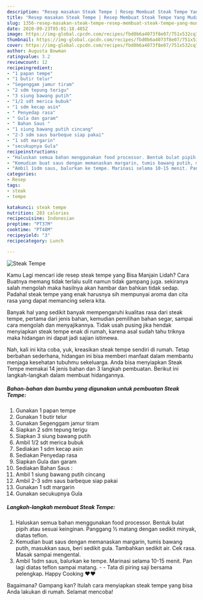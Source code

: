 ```yaml
---
description: "Resep masakan Steak Tempe | Resep Membuat Steak Tempe Yang Mudah Dan Praktis"
title: "Resep masakan Steak Tempe | Resep Membuat Steak Tempe Yang Mudah Dan Praktis"
slug: 1356-resep-masakan-steak-tempe-resep-membuat-steak-tempe-yang-mudah-dan-praktis
date: 2020-09-23T05:01:18.485Z
image: https://img-global.cpcdn.com/recipes/fbd0b6a4073f8e07/751x532cq70/steak-tempe-foto-resep-utama.jpg
thumbnail: https://img-global.cpcdn.com/recipes/fbd0b6a4073f8e07/751x532cq70/steak-tempe-foto-resep-utama.jpg
cover: https://img-global.cpcdn.com/recipes/fbd0b6a4073f8e07/751x532cq70/steak-tempe-foto-resep-utama.jpg
author: Augusta Bowman
ratingvalue: 3.2
reviewcount: 12
recipeingredient:
- "1 papan tempe"
- "1 butir telur"
- "Segenggam jamur tiram"
- "2 sdm tepung terigu"
- "3 siung bawang putih"
- "1/2 sdt merica bubuk"
- "1 sdm kecap asin"
- " Penyedap rasa"
- " Gula dan garam"
- " Bahan Saus "
- "1 siung bawang putih cincang"
- "2-3 sdm saus barbeque siap pakai"
- "1 sdt margarin"
- "secukupnya Gula"
recipeinstructions:
- "Haluskan semua bahan menggunakan food processor. Bentuk bulat pipih atau sesuai keinginan. Panggang ½ matang dengan sedikit minyak, diatas teflon."
- "Kemudian buat saus dengan memanaskan margarin, tumis bawang putih, masukkan saus, beri sedikit gula. Tambahkan sedikit air. Cek rasa. Masak sampai mengental."
- "Ambil 1sdm saus, balurkan ke tempe. Marinasi selama 10-15 menit. Pan lagi diatas teflon sampai matang.  Tata di piring saji bersama pelengkap. Happy Cooking ❤❤"
categories:
- Resep
tags:
- steak
- tempe

katakunci: steak tempe 
nutrition: 283 calories
recipecuisine: Indonesian
preptime: "PT37M"
cooktime: "PT48M"
recipeyield: "3"
recipecategory: Lunch

---
```



![Steak Tempe](https://img-global.cpcdn.com/recipes/fbd0b6a4073f8e07/751x532cq70/steak-tempe-foto-resep-utama.jpg)

Kamu Lagi mencari ide resep steak tempe yang Bisa Manjain Lidah? Cara Buatnya memang tidak terlalu sulit namun tidak gampang juga. sekiranya salah mengolah maka hasilnya akan hambar dan bahkan tidak sedap. Padahal steak tempe yang enak harusnya sih mempunyai aroma dan cita rasa yang dapat memancing selera kita.

Banyak hal yang sedikit banyak mempengaruhi kualitas rasa dari steak tempe, pertama dari jenis bahan, kemudian pemilihan bahan segar, sampai cara mengolah dan menyajikannya. Tidak usah pusing jika hendak menyiapkan steak tempe enak di rumah, karena asal sudah tahu triknya maka hidangan ini dapat jadi sajian istimewa.




Nah, kali ini kita coba, yuk, kreasikan steak tempe sendiri di rumah. Tetap berbahan sederhana, hidangan ini bisa memberi manfaat dalam membantu menjaga kesehatan tubuhmu sekeluarga. Anda bisa menyiapkan Steak Tempe memakai 14 jenis bahan dan 3 langkah pembuatan. Berikut ini langkah-langkah dalam membuat hidangannya.

<!--inarticleads1-->

##### Bahan-bahan dan bumbu yang digunakan untuk pembuatan Steak Tempe:

1. Gunakan 1 papan tempe
1. Gunakan 1 butir telur
1. Gunakan Segenggam jamur tiram
1. Siapkan 2 sdm tepung terigu
1. Siapkan 3 siung bawang putih
1. Ambil 1/2 sdt merica bubuk
1. Sediakan 1 sdm kecap asin
1. Sediakan  Penyedap rasa
1. Siapkan  Gula dan garam
1. Sediakan  Bahan Saus :
1. Ambil 1 siung bawang putih cincang
1. Ambil 2-3 sdm saus barbeque siap pakai
1. Gunakan 1 sdt margarin
1. Gunakan secukupnya Gula




<!--inarticleads2-->

##### Langkah-langkah membuat Steak Tempe:

1. Haluskan semua bahan menggunakan food processor. Bentuk bulat pipih atau sesuai keinginan. Panggang ½ matang dengan sedikit minyak, diatas teflon.
1. Kemudian buat saus dengan memanaskan margarin, tumis bawang putih, masukkan saus, beri sedikit gula. Tambahkan sedikit air. Cek rasa. Masak sampai mengental.
1. Ambil 1sdm saus, balurkan ke tempe. Marinasi selama 10-15 menit. Pan lagi diatas teflon sampai matang. -  - Tata di piring saji bersama pelengkap. Happy Cooking ❤❤




Bagaimana? Gampang kan? Itulah cara menyiapkan steak tempe yang bisa Anda lakukan di rumah. Selamat mencoba!
